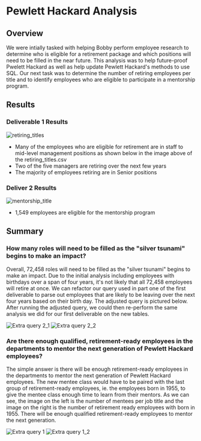 # Pewlett Hackard Analysis

## Overview 
We were intially tasked with helping Bobby perform employee research to determine who is eligible for a retirement package and which positions will need to be filled in the near future. This analysis was to help future-proof Pwelett Hackard as well as help update Pewlett Hackard's methods to use SQL. Our next task was to determine the number of retiring employees per title and to identify employees who are eligible to participate in a mentorship program.

## Results
### Deliverable 1 Results

![retiring_titles](https://user-images.githubusercontent.com/114427019/206307143-0d334b93-d031-4f91-8d83-819fe22992d6.png)

- Many of the employees who are eligible for retirement are in staff to mid-level management positions as shown below in the image above of the retiring_titles.csv
- Two of the five managers are retiring over the next few years
- The majority of employees retiring are in Senior positions

### Deliver 2 Results

![mentorship_title](https://user-images.githubusercontent.com/114427019/206318152-ced57d0a-cc33-48c3-8cdf-08add8176ff8.png)

- 1,549 employees are eligible for the mentorship program 

## Summary 

### How many roles will need to be filled as the "silver tsunami" begins to make an impact?

Overall, 72,458 roles will need to be filled as the "silver tsunami" begins to make an impact. Due to the initial analysis including employees with birthdays over a span of four years, it's not likely that all 72,458 employees will retire at once. We can refactor our query used in part one of the first deliverable to parse out employees that are likely to be leaving over the next four years based on their birth day. The adjusted query is pictured below. After running the adjusted query, we could then re-perform the same analysis we did for our first deliverable on the new tables.

![Extra query 2_1](https://user-images.githubusercontent.com/114427019/206314011-0a377ef3-88b7-493e-a434-25f98757ff39.png)
![Extra query 2_2](https://user-images.githubusercontent.com/114427019/206314024-a1f0f05d-fd95-4611-b730-102ef4ed4640.png)



### Are there enough qualified, retirement-ready employees in the departments to mentor the next generation of Pewlett Hackard employees? 

The simple answer is there will be enough retirement-ready employees in the departments to mentor the next generation of Pewlett Hackard employees. The new mentee class would have to be paired with the last group of retirement-ready employees, ie. the employees born in 1955, to give the mentee class enough time to learn from their mentors. As we can see, the image on the left is the number of mentees per job title and the image on the right is the number of retirement ready employees with born in 1955. There will be enough qualified retirement-ready employees to mentor the next generation.

![Extra query 1](https://user-images.githubusercontent.com/114427019/206314817-e52c27ef-9293-40a9-b7f4-cf63f8c3046d.png)
![Extra query 1_2](https://user-images.githubusercontent.com/114427019/206315833-8831dcc4-cac2-4193-b756-08d4423b7851.png)


